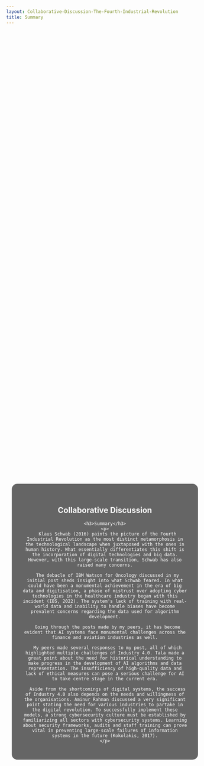 ```yaml
---
layout: Collaborative-Discussion-The-Fourth-Industrial-Revolution
title: Summary
---
```


<div style="background-image: url('/assets/images/banners/About-me.jpg'); background-size: cover; background-position: center; height: 80vh; width: 100vw; display: flex; justify-content: center; align-items: center; margin-left: 0; margin-right: 0; width: 100%; padding: 0; overflow: hidden; border-radius: 15px; padding-left: 15px;">
  <div style="background-color: rgba(0, 0, 0, 0.6); padding: 30px; border-radius: 15px; text-align: center; max-width: 600px; color: white; margin: auto;">
    <h2>Collaborative Discussion</h2>

    <h3>Summary</h3>
    <p>
      Klaus Schwab (2016) paints the picture of the Fourth Industrial Revolution as the most distinct metamorphosis in the technological landscape when juxtaposed with the ones in human history. What essentially differentiates this shift is the incorporation of digital technologies and big data. However, with this large-scale transition, Schwab has also raised many concerns.

      The debacle of IBM Watson for Oncology discussed in my initial post sheds insight into what Schwab feared. In what could have been a monumental achievement in the era of big data and digitisation, a phase of mistrust over adopting cyber technologies in the healthcare industry began with this incident (IBS, 2022). The system's lack of training with real-world data and inability to handle biases have become prevalent concerns regarding the data used for algorithm development.

      Going through the posts made by my peers, it has become evident that AI systems face monumental challenges across the finance and aviation industries as well.

      My peers made several responses to my post, all of which highlighted multiple challenges of Industry 4.0. Tala made a great point about the need for historical understanding to make progress in the development of AI algorithms and data representation. The insufficiency of high-quality data and lack of ethical measures can pose a serious challenge for AI to take centre stage in the current era.

      Aside from the shortcomings of digital systems, the success of Industry 4.0 also depends on the needs and willingness of the organisations. Aminur Rahman discussed a very significant point stating the need for various industries to partake in the digital revolution. To successfully implement these models, a strong cybersecurity culture must be established by familiarizing all sectors with cybersecurity systems. Learning about security frameworks, audits and staff training can prove vital in preventing large-scale failures of information systems in the future (Kokolakis, 2017).
    </p>
  </div>
</div>
